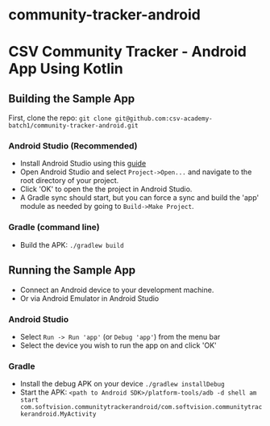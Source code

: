 # community-tracker-android

CSV Community Tracker - Android App Using Kotlin
====================================================

## Building the Sample App

First, clone the repo:
`git clone git@github.com:csv-academy-batch1/community-tracker-android.git`

### Android Studio (Recommended)

* Install Android Studio using this [guide](https://developer.android.com/studio/install)
* Open Android Studio and select `Project->Open...` and navigate to the root directory of your project.
* Click 'OK' to open the the project in Android Studio.
* A Gradle sync should start, but you can force a sync and build the 'app' module as needed by going to `Build->Make Project`.

### Gradle (command line)

* Build the APK: `./gradlew build`

## Running the Sample App

* Connect an Android device to your development machine.
* Or via Android Emulator in Android Studio

### Android Studio

* Select `Run -> Run 'app'` (or `Debug 'app'`) from the menu bar
* Select the device you wish to run the app on and click 'OK'

### Gradle

* Install the debug APK on your device `./gradlew installDebug`
* Start the APK: `<path to Android SDK>/platform-tools/adb -d shell am start com.softvision.communitytrackerandroid/com.softvision.communitytrackerandroid.MyActivity`
